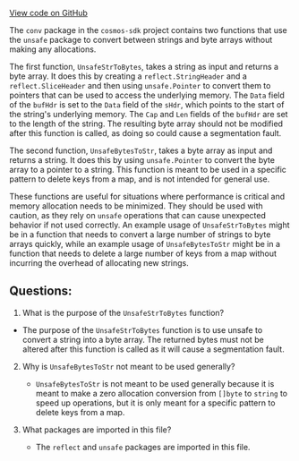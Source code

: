 [View code on GitHub](https://github.com/cosmos/cosmos-sdk.git/x/nft/internal/conv/string.go)

The `conv` package in the `cosmos-sdk` project contains two functions that use the `unsafe` package to convert between strings and byte arrays without making any allocations. 

The first function, `UnsafeStrToBytes`, takes a string as input and returns a byte array. It does this by creating a `reflect.StringHeader` and a `reflect.SliceHeader` and then using `unsafe.Pointer` to convert them to pointers that can be used to access the underlying memory. The `Data` field of the `bufHdr` is set to the `Data` field of the `sHdr`, which points to the start of the string's underlying memory. The `Cap` and `Len` fields of the `bufHdr` are set to the length of the string. The resulting byte array should not be modified after this function is called, as doing so could cause a segmentation fault.

The second function, `UnsafeBytesToStr`, takes a byte array as input and returns a string. It does this by using `unsafe.Pointer` to convert the byte array to a pointer to a string. This function is meant to be used in a specific pattern to delete keys from a map, and is not intended for general use.

These functions are useful for situations where performance is critical and memory allocation needs to be minimized. They should be used with caution, as they rely on `unsafe` operations that can cause unexpected behavior if not used correctly. An example usage of `UnsafeStrToBytes` might be in a function that needs to convert a large number of strings to byte arrays quickly, while an example usage of `UnsafeBytesToStr` might be in a function that needs to delete a large number of keys from a map without incurring the overhead of allocating new strings.
## Questions: 
 1. What is the purpose of the `UnsafeStrToBytes` function?
   - The purpose of the `UnsafeStrToBytes` function is to use unsafe to convert a string into a byte array. The returned bytes must not be altered after this function is called as it will cause a segmentation fault.

2. Why is `UnsafeBytesToStr` not meant to be used generally?
   - `UnsafeBytesToStr` is not meant to be used generally because it is meant to make a zero allocation conversion from `[]byte` to `string` to speed up operations, but it is only meant for a specific pattern to delete keys from a map.

3. What packages are imported in this file?
   - The `reflect` and `unsafe` packages are imported in this file.